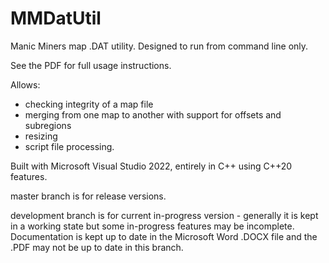 # MMDatUtil
Manic Miners map .DAT utility. Designed to run from command line only.

See the PDF for full usage instructions.

Allows:
- checking integrity of a map file
- merging from one map to another with support for offsets and subregions
- resizing
- script file processing.

Built with Microsoft Visual Studio 2022, entirely in C++ using C++20 features.

master branch is for release versions.

development branch is for current in-progress version - generally it is kept in a working state but some in-progress features may be incomplete. Documentation is kept up to date in the Microsoft Word .DOCX file and the .PDF may not be up to date in this branch.
